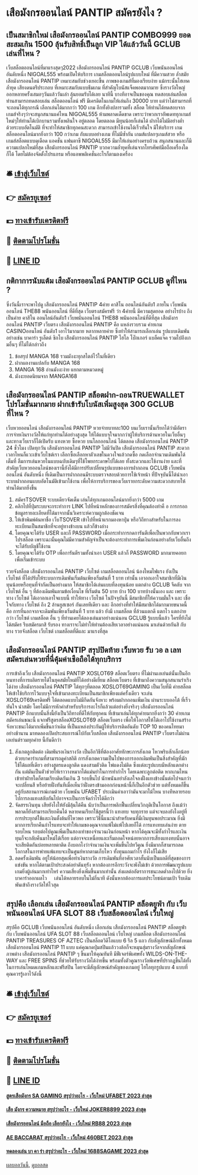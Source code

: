 # เสือมังกรออนไลน์ PANTIP สมัครยังไง ?
## เป็นสมาชิกใหม่ เสือมังกรออนไลน์ PANTIP COMBO999 ยอดสะสมเกิน 1500 ลุ้นรับสิทธิ์เป็นลูก VIP ได้แล้ววันนี้ GCLUB เล่นที่ไหน ?
เว็บสล็อตออนไลน์ที่มาแรงสุดๆ2022 เสือมังกรออนไลน์ PANTIP GCLUB เว็บพนันออนไลน์ อันดับหนึ่ง NIGOAL555 พร้อมเปิดให้บริการ เกมสล็อตออนไลน์รูปแบบใหม่ ที่มีความสวย ล้ำสมัย เสือมังกรออนไลน์ PANTIP เหมาะสมกับช่วงเยอะขึ้น ภาพของเกมส์ที่มองเรียบง่าย แม้กระนั้นไฮเทค ล้ำยุค เสียงดนตรีประกอบ ที่เหมาะสมกับแบบธีมเกม ที่สำคัญโบนัสแจ็คพอตมากมาย ซึ่งรางวัลใหญ่ออกหลายครั้งเสมอๆวันแล้ววันเล่า ลุ้นยอมรับได้เลย นาทีนี้ บางทีอาจเป็นของคุณ ทดสอบเล่นสล็อต ท่านสามารถทดสอบเล่น สล็อตออนไลน์ ฟรี มีเครดิตในเกมให้เล่นถึง 30000 บาท แต่ว่าไม่สามารถที่จะถอนได้ทุกกรณี เลือกเล่นได้มากกว่า 100 เกม อีกทั้งยิงปลารวมทั้ง สล็อต ให้ท่านได้ทดสอบจากเกมส์จริงๆว่าจะสนุกสนานแค่ไหน NIGOAL555 ห้ามพลาดเด็ดขาด เพราะว่าพวกเราอัพเดททุกเกมส์ใหม่ๆให้ท่านได้เบิกบานรวมทั้งเพลินใจ อยู่ตลอด โดยตลอด มีทุนน้อยก็เล่นได้ ฝากได้ไม่มีอย่างต่ำ ด้วยระบบอัตโนมัติ ที่จะทำให้สมาชิกทุกคนสะดวก สามารถเข้าใช้งานได้เร็วทันใจ มีให้บริการ เกมสล็อตออนไลน์มากยิ่งกว่า 100 กว่าเกม กับแบบอย่างเกม ที่ไม่มีซ้ำกัน เกมส์แปลกๆเกมส์สวย หรือเกมส์สล็อตแบบดุเดือด แอคชั่น แฟนตาซี NIGOAL555 มีมาให้เล่นอย่างครบถ้วน สนุกสนานและก็มีความแปลกใหม่ที่สุด เสือมังกรออนไลน์ PANTIP บวกความล้ำยุคที่เล่นจากโทรศัพท์มือถือเครื่องใดก็ได้ โดยไม่ต้องจัดตั้งโปรแกรม หรือแอพพลิเคชั่นอะไรก็ตามลงเครื่อง

## 🛎 [เข้าสู่เว็บไซต์](https://bit.ly/3SdLNi2)
## 👉 [สมัครยูเซอร์](https://bit.ly/3SdLNi2)
## 💵 [ทางเข้ารับเครดิตฟรี](https://bit.ly/3dyRKHj)
## 👑 [ติดตามโปรโมชั่น](https://bit.ly/3dyRKHj)
## 📱 [LINE ID](https://bit.ly/3dyRKHj)

## กติกาการนับแต้ม เสือมังกรออนไลน์ PANTIP GCLUB ดูที่ไหน ?
ซึ่งวันนี้เราจะพาไปดู เสือมังกรออนไลน์ PANTIP 4ค่าย คาสิโน ออนไลน์อันดับ1 ภายใน เว็บพนันออนไลน์ THE88 พนันออนไลน์ ที่ดีที่สุด เว็บตรงสมัครฟรี ว่า 4ค่ายนี้ มีความสุดยอด อย่างไรบ้าง ถึงเป็นค่าย คาสิโน ออนไลน์อันดับ1
เว็บพนันออนไลน์ THE88 พนันออนไลน์ที่ดีที่สุด เสือมังกรออนไลน์ PANTIP เว็บตรง เสือมังกรออนไลน์ PANTIP คือ แหล่งรวบรวม ค่ายเกม CASINOออนไลน์ อันดับ1 เอาไว้มากมาย หลากหลายค่าย ซึ่งทำให้สามารถเลือกเล่น รูปแบบเดิมพัน อย่างเช่น บาคาร่า รูเล็ตต์ ซิกโบ เสือมังกรออนไลน์ PANTIP ไฮโล โป๊กเกอร์ แบล็คแจ๊ค รวมไปถึงเกมอื่นๆ ที่ไม่ได้กล่าวถึง
1. ข้อสรุป MANGA 168 รวมมังงะทุกสไตล์ไว้ในที่เดียว
2. ฝากผลงานแปลกับ MANGA 168
3. MANGA 168 อ่านมังงะง่าย แยกตามหมวดหมู่
4. มังงะยอดนิยมจาก MANGA168

## เสือมังกรออนไลน์ PANTIP สล็อตฝาก-ถอนTRUEWALLET โปรโมชั่นมากมาย ฝากเข้ารับโบนัสเพิ่มสูงสุด 300 GCLUB ที่ไหน ?
เว็บหวยออนไลน์ เสือมังกรออนไลน์ PANTIP หวยจ่ายบาทละ100 บนเว็บเรานั้นเรียกได้ว่ามีอัตราการจ่ายเงินรางวัลให้แก่ทุกท่านได้อย่างสูงสุด ให้ได้แบบจุใจมากกว่าผู้ให้บริการด้านหวยในเว็บอื่นๆ และทางเว็บเราก็ได้เปิดรับ แทงหวย ซื้อหวย บนโลกออนไลน์ ได้ตลอด เสือมังกรออนไลน์ PANTIP 24 ชั่วโมง เปิดทุกวัน เสือมังกรออนไลน์ PANTIP ไม่มีวันปิด เสือมังกรออนไลน์ PANTIP สะดวกเวลาไหนก็แวะเข้าเว็บไซต์เรา เลือกซื้อเลือกหาตัวเลขในดวงใจแล้วกดซื้อ กดเลือกจำนวนเดิมพันได้เต็มที่ ลืมการเล่นหวยในแบบฉบับเดิมๆที่ใช้โพยกระดาษไปได้เลย ทั้งสะดวกและใช้งานง่าย และที่สำคัญเว็บหวยออนไลน์ของเรานี้ยังได้มีการปรับเปลี่ยนรูปแบบของการฝากถอน GCLUB เว็บพนันออนไลน์ อันดับหนึ่ง ที่เดิมเป็นการฝากถอนมีระบบตรวจสอบด้วยการใช้เจ้าหน้า ที่ปัจจุบันนี้ได้นำเอาระบบฝากถอนแบบอัตโนมัติเข้ามาใช้งาน เพื่อให้การบริการของเว็บเรายกระดับความสะดวกสบายให้ท่านได้มากยิ่งขึ้น
1. สมัครTSOVER ระบบเดียวจัดเต็ม เล่นได้ทุกเกมออนไลน์มากยิ่งกว่า 5000 เกม
2. คลิกไปที่ปุ่มระบบจะกระทำการ LINK ไปที่หน้าหลักของการสมัครสิ่งที่คุณต้องทำคื อ การกรอกข้อมูลรายละเอียดที่ได้มาจากนั้นวิเคราะห์ความถูกต้องชัดเจน
3. ให้เข้าพิมพ์ค้นหาชื่อ เว็บTSOVER เข้าไปที่หน้าแรกมองหาปุ่ม หรือวิถีทางสำหรับในการลงทะเบียนเป็นสมาชิกที่จะอยู่ทางข้างบน แล้วก็ข้างล่าง
4. โดยคุณจะได้รับ USER และก็ PASSWORD เมื่อกระทำการกดการันตีเพื่อเป็นพวกกับพวกเรา โปรสล็อต เพราะฉะนั้นคุณไม่มีความสำคัญจำเป็นจะต้องกระทำการเพิ่มเงินก่อนอย่างกับเว็บอื่นถึงจะได้รับบัญชีใช้งาน
5. โดยคุณจะได้รับ OTP เพื่อการันตีรวมทั้งนำเอา USER แล้วก็ PASSWORD มากมายคอยกเพื่อเริ่มเข้าระบบ

รวยจังสล็อต เสือมังกรออนไลน์ PANTIP เว็บไซต์ เกมสล็อตออนไลน์ น้องใหมไฟแรง ยังเป็น เว็บไซต์ ที่ได้ปรับให้ระบบการเดิมพันเริ่มต้นเพียงเริ่มต้นที่ 1 บาท เท่านั้น เอาอกเอาใจสมาชิกที่มีเงินทุนน้อยหรือทุนที่จำกัดเป็นอย่างมาก ให้สมาชิกได้เล่นแบบที่ลงทุนน้อย แตกต่าง GCLUB จีคลับ จาก เว็บไซต์ อื่น ๆ ที่ต้องเดิมพันตามข้อเงื่อนไข ที่เริ่มต้น 50 บาท บ้าง 100 บาทบ้างนั้นเอง และ เพราะ ทาง เว็บไซต์ ได้เอาอกเอาใจแบบนี้ ทำให้ทาง เว็บไซต์ ในปัจจุบันนี้ มีสมาชิกที่ให้ความมั่นใจ และ เชื่อใจกับทาง เว็บไซต์ ถึง 2 ล้านยูสเซอร์ กันเลยทีเดียว และ อีกอย่างที่ทำให้มีสมาชิกได้มากมายขนาดนี้ คือ การที่นอกจากจะเดิมพันเพียงเริ่มต้นที่ 1 บาท แล้ว ยังมี เกมสล็อต ที่ล้วนแตกดี แตกไว แตกง่าย กว่า เว็บไซต์ เกมสล็อต อื่น ๆ ที่ท่านเคยได้ลองเล่นมาอย่างแน่นอน GCLUB รู้แบบนี้แล้ว ใครที่ยังไม่ได้สมัคร รีบสมัครมาสิ รับรอง ทางเราจะไม่ทำให้ท่านต้องเสียเวลาอย่างแน่นอน มาเล่นด้วยกันสิ กับ ทาง รวยจังสล็อต เว็บไซต์ เกมสล็อตที่ดีและ มาแรงที่สุด

## เสือมังกรออนไลน์ PANTIP สรุปปิดท้าย เว็บหวย รับ วอ ล เลท สมัครเล่นหวยที่นี่คุ้มค่าเชือถือได้ทุกบริการ
การเข้าถึงเว็บ เสือมังกรออนไลน์ PANTIP XOSLOT69 สล็อตเว็บตรง ที่ไม่ผ่านเอเย่นต์นั้นเป็นอีกหนทางที่การผลิตรายได้ในยุคสมัยใหม่ที่ได้อย่างดีเยี่ยม สล็อตเว็บตรง ที่เข้ามาถึงความสนุกสนานร่าเริงได้ง่าย เสือมังกรออนไลน์ PANTIP ได้ทุกๆที่ตลอด XOSLOT69GAMING เป็นเว็บที่มี ค่ายสล็อต ให้เข้าใช้บริการไว้แบบจุใจที่เข้ามาลงทะเบียนเป็นสมาชิกเพียงแต่ครั้งเดียว จะเล่น XOSLOT69เครดิตฟรี ได้ตลอดแบบไม่มีกีดกันจังหวะ พร้อมฝากถอนเพิ่มเงิน ผ่านระบบออโต้ ที่เร็วทันใจ นำสมัย โดยไม่มีการหักค่าสำหรับบริการอะไรก็แล้วแต่อย่างยิ่งจริงๆ เสือมังกรออนไลน์ PANTIP อีกแบบนั้นสิ่งนี้ยังเป็นวิถีทางที่ดีให้กับทุกคน ที่เข้ามาเล่นได้ทุกค่ายมากยิ่งกว่า 30 ค่ายเกม สมัครเล่นขณะนี้ แจกฟรีสูตรสล็อตXOSLOT69 สล็อตเว็บตรง เพื่อให้โอกาสให้ได้เอาไปใช้งานสร้างจังหวะชนะได้มากเพิ่มขึ้นกว่าเดิม ที่เป็นแหล่งประกันผู้ให้บริการติดอันดับ TOP 10 ของคนไทยมาอย่างช้านาน มาทดลองเปิดประสบการณ์ไปกับเว็บสล็อต เสือมังกรออนไลน์ PANTIP เว็บตรงไม่ผ่านเอเย่นต์รวมทุกค่าย นี้กันดีกว่า
1. สังเกตลูกติดต่อ เดิมพันรอเงินรางวัล เป็นอีกวิธีที่ต้องอาศัยทักษะการสังเกต ไหวพริบสักเล็กน้อยด้วยบาคาร่าเกมที่สามารถดูค่าสถิติ การสังเกตความเป็นไปของการออกเดิมพันเป็นสิ่งสำคัญที่มักใช้ได้ผลที่เดียว อย่างสูตรแดงลูกติด แดงสามตัวติด ไพ่แดงไม่ติด ซึ่งแต่ละรูปแบบมีหลักแตกต่างกัน แต่มันเป็นตัวช่วยให้เราวางหมากได้แม่นยำในการทำกำไร โดยเฉพาะลูกต่อติด หากเกมไหนเข้าท่าฝ่ายใดก็ตามเรียงติดกันเกิน 3 รอบขึ้นไป นักพนันอย่าลังเลใจลงฝั่งแทงข้างนั้นต่อไปจนกว่าจะเปลี่ยนสี หรือย้ายฝั่งทันทีเมื่อเห็นว่าฝั่งตรงข้ามออกก่อนหน้านี้ก็เป็นอีกตัวช่วย แต่ทั้งหมดก็ขึ้นอยู่กับสถานการณ์เกมด้วย เว็บพนัน UFABET ประเมินค่าเอาว่ามันจะมาไม้ไหน บางทีหลายรอบไปการลงแทงสลับกันไปอาจจะเป็นการจัดกำไรได้ดีกว่า
2. จัดสรรเงินทุน เสียยังไงให้ยังมีลุ้นได้คืน นับว่าเป็นการพลิกฟื้นเปลี่ยนวิกฤติเป็นโอกาส ถึงแม้ว่าพลาดก็ยังสามารถเรียกคืนได้ หลายคนเรียกใช้สูตรนี้ว่า แทงทบ จบทุกราย แต่จะจบลงยังไงอยู่ที่การประยุกต์ใช้และเงินตั้งต้นที่ไหวพอ เพราะวิธีนี้แนะนำสำหรับคนที่มีเงินทุนพอประมาณ ยิ่งมีมากการเรียกคืนกำไรแทบจะทำให้เกมของคุณจากแพ้ไม่แพ้ไปเลยก็ได้ การแทงทบเล่นง่าย ตายรอบไหน รอบต่อไปคูณเพิ่มเป็นสองเท่าของจำนวนเงินก่อนหน้า หากได้คุณจะมีทั้งกำไรและเงินทุนก็จะกลับคืนมาใหม่ได้เรื่อย แต่อาจจะเหนื่อยและเริ่มถอดใจหน่อยหากการเสี่ยงแทงทบนั้นอาจจะเสียติดกันบ่อยหลายตาติด ถึงบอกไงว่าจำนวนเงินจะเพิ่มขึ้นไปทวีคูณ ยิ่งมีมากก็สามารถลดโอกาสในการพ่ายแพ้แทบจะเป็นศูนย์หากตามเก็บไหว ทั้งทุนแถมกำไร ยังไงก็ไม่เสีย
3. ลดครั้งเดิมพัน อยู่ให้น้อยสุดเพื่อทำเงินรางวัล การเดิมพันที่อาศัยเวลาสั้นนับเป็นผลดีที่สุดของการแข่งขัน หากได้ตามเป้าประสงค์อย่าดันทุรัง หากต้องการอีกระวังจะพังไม่เข้า ด้วยการพัฒนารูปแบบเกมยิ่งผู้เล่นมากเท่าไหร่ ความเสี่ยงยิ่งเพิ่มขึ้นมากเท่านั้น ส่งผลต่ออัตราการชนะลดต่ำลงไปด้วย ยิ่งบาคาร่าออกผลไว     เล่นได้หลายรอบในไม่กี่นาที ดังนั้นหากต้องการผลประโยชน์ตามเป้า รีบเดิมพันเข้าถึงรางวัลให้ไวสุด

## สรุปคือ เลือกเล่น เสือมังกรออนไลน์ PANTIP สล็อตยูฟ่า กับ เว็บพนันออนไลน์ UFA SLOT 88 เว็บสล็อตออนไลน์ เว็บใหญ่
สรุปคือ GCLUB เว็บพนันออนไลน์ อันดับหนึ่ง เลือกเล่น เสือมังกรออนไลน์ PANTIP สล็อตยูฟ่า กับ เว็บพนันออนไลน์ UFA SLOT 88 เว็บสล็อตออนไลน์ เว็บใหญ่ เกมสล็อต เสือมังกรออนไลน์ PANTIP TREASURES OF AZTEC เป็นสล็อตวิดีโอแบบ 6 รีล 5 แถว กับสัญลักษณ์อีกทั้งหมด เสือมังกรออนไลน์ PANTIP 11 แบบ แค่คุณกดปุ่มสปินแล้ววงล้อก็จะหมุนสุ่มรางวัลจากสัญลักษณ์ภาพต่าง เสือมังกรออนไลน์ PANTIP ๆ ขึ้นมาให้คุณทันที มีฟีเจอร์พิเศษทั้ง WILDS-ON-THE-WAY และ FREE SPINS ที่ช่วยให้รับรางวัลได้ง่ายขึ้น พร้อมทั้งตัวคูณรางวัลพิเศษที่ปรากฏขึ้นได้ทั้งในการเล่นโหมดเกมหลักและฟรีสปิน โดยจะมีสัญลักษณ์สำคัญของเกมอยู่ ไฮโลทุกรูปแบบ 4 แบบที่คุณควรรู้เอาไว้ดังนี้

## 🛎 [เข้าสู่เว็บไซต์](https://bit.ly/3SdLNi2)
## 👉 [สมัครยูเซอร์](https://bit.ly/3SdLNi2)
## 💵 [ทางเข้ารับเครดิตฟรี](https://bit.ly/3dyRKHj)
## 👑 [ติดตามโปรโมชั่น](https://bit.ly/3dyRKHj)
## 📱 [LINE ID](https://bit.ly/3dyRKHj)

#### [สูตรเสือมังกร SA GAMING สรุปว่าอะไร - เว็บใหม่ UFABET 2023 ล่าสุด](https://atom.io/themes/สูตรเสือมังกร%20sa%20gaming%20สรุปว่าอะไร%20-%20เว็บใหม่%20ufabet%202023%20ล่าสุด)
#### [เสือ มังกร ความหมาย สรุปว่าอะไร - เว็บใหม่ JOKER8899 2023 ล่าสุด](https://atom.io/themes/เสือ%20มังกร%20ความหมาย%20สรุปว่าอะไร%20-%20เว็บใหม่%20joker8899%202023%20ล่าสุด)
#### [เสือมังกรออนไลน์ มือถือ เลือกยังไง - เว็บใหม่ RB88 2023 ล่าสุด](https://atom.io/themes/เสือมังกรออนไลน์%20มือถือ%20เลือกยังไง%20-%20เว็บใหม่%20rb88%202023%20ล่าสุด)
#### [AE BACCARAT สรุปว่าอะไร - เว็บใหม่ 460BET 2023 ล่าสุด](https://atom.io/themes/ae%20baccarat%20สรุปว่าอะไร%20-%20เว็บใหม่%20460bet%202023%20ล่าสุด)
#### [ทดลองเล่น บา คา ร่า สรุปว่าอะไร - เว็บใหม่ 1688SAGAME 2023 ล่าสุด](https://atom.io/themes/ทดลองเล่น%20บา%20คา%20ร่า%20สรุปว่าอะไร%20-%20เว็บใหม่%201688sagame%202023%20ล่าสุด)

[ผลบอลวันนี้](https://siamsport.tv "ผลบอลวันนี้"), [ดูบอลสด](https://siamsport.tv/ดูบอลสด "ดูบอลสด")